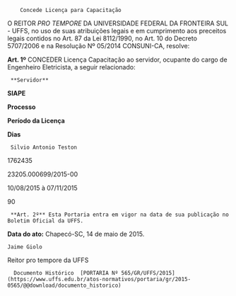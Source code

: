         Concede Licença para Capacitação  

O REITOR *PRO TEMPORE* DA UNIVERSIDADE FEDERAL DA FRONTEIRA SUL - UFFS, no uso de suas atribuições legais e em cumprimento aos preceitos legais contidos no Art. 87 da Lei 8112/1990, no Art. 10 do Decreto 5707/2006 e na Resolução Nº 05/2014 CONSUNI-CA, resolve:

 **Art. 1º** CONCEDER Licença Capacitação ao servidor, ocupante do cargo de Engenheiro Eletricista, a seguir relacionado:

     **Servidor**

   **SIAPE**

   **Processo**

   **Período da Licença**

   **Dias**

     Silvio Antonio Teston

   1762435

   23205.000699/2015-00

   10/08/2015 à 07/11/2015

   90

     **Art. 2º** Esta Portaria entra em vigor na data de sua publicação no Boletim Oficial da UFFS.

  

   **Data do ato:** Chapecó-SC, 14 de maio de 2015.   
 

    Jaime Giolo   
 Reitor pro tempore da UFFS 

      Documento Histórico  [PORTARIA Nº 565/GR/UFFS/2015](https://www.uffs.edu.br/atos-normativos/portaria/gr/2015-0565/@@download/documento_historico)     
      